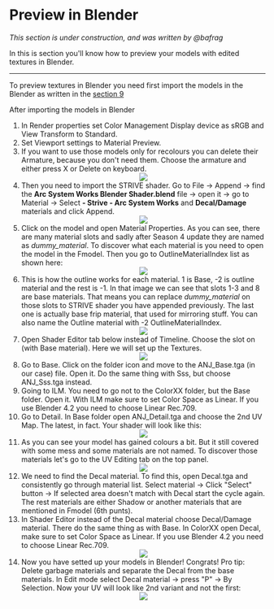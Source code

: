 # Preview in Blender
*This section is under construction, and was written by @bafrag*

In this is section you'll know how to preview your models with edited textures in Blender.
<hr>

To preview textures in Blender you need first import the models in the Blender as written in the [section 9](modding-mesh\mesh-importing.md)

After importing the models in Blender
1. In Render properties set Color Management Display device as sRGB and View Transform to Standard.
2. Set Viewport settings to Material Preview.
3. If you want to use those models only for recolours you can delete their Armature, because you don't need them. Choose the armature and either press X or Delete on keyboard. <div align="center"><img src="images/Just-installed-model.png"></div>
4. Then you need to import the STRIVE shader. Go to File -> Append -> find the **Arc System Works Blender Shader.blend** file -> open it -> go to Material -> Select **- Strive - Arc System Works** and **Decal/Damage** materials and click Append. <div align="center"><img src="images/Shader.png"></div>
5. Click on the model and open Material Properties. As you can see, there are many material slots and sadly after Season 4 update they are named as *dummy_material*. To discover what each material is you need to open the model in the Fmodel. Then you go to OutlineMaterialIndex list as shown here: <div align="center"><img src="images/OutlineMaterialIndex.png"></div>
6. This is how the outline works for each material. 1 is Base, -2 is outline material and the rest is -1. In that image we can see that slots 1-3 and 8 are base materials. That means you can replace *dummy_material* on those slots to STRIVE shader you have appended previously. The last one is actually base frip material, that used for mirroring stuff. You can also name the Outline material with -2 OutlineMaterialIndex. <div align="center"><img src="images/Base-Outline.png"></div>
7. Open Shader Editor tab below instead of Timeline. Choose the slot on (with Base material). Here we will set up the Textures. <div align="center"><img src="images/Shader-Not-Setted-Up.png"></div>
8. Go to Base. Click on the folder icon and move to the ANJ_Base.tga (in our case) file. Open it. Do the same thing with Sss, but choose ANJ_Sss.tga instead.
9. Going to ILM. You need to go not to the ColorXX folder, but the Base folder. Open it. With ILM make sure to set Color Space as Linear. If you use Blender 4.2 you need to choose Linear Rec.709.
10. Go to Detail. In Base folder open ANJ_Detail.tga and choose the 2nd UV Map. The latest, in fact. Your shader will look like this: <div align="center"><img src="images/Shader-Setted-Up.png"></div>
11. As you can see your model has gained colours a bit. But it still covered with some mess and some materials are not named. To discover those materials let's go to the UV Editing tab on the top panel. <div align="center"><img src="images/UV-Editor-Mess.png"></div>
12. We need to find the Decal material. To find this, open Decal.tga and consistently go through material list. Select material -> Click "Select" button -> If selected area doesn't match with Decal start the cycle again. The rest materials are either Shadow or another materials that are mentioned in Fmodel (6th punts).
13. In Shader Editor instead of the Decal material choose Decal/Damage material. There do the same thing as with Base. In ColorXX open Decal, make sure to set Color Space as Linear. If you use Blender 4.2 you need to choose Linear Rec.709. <div align="center"><img src="images/Decal-Setted-Up.png"></div>
14. Now you have setted up your models in Blender! Congrats! Pro tip: Delete garbage materials and separate the Decal from the base materials. In Edit mode select Decal material -> press "P" -> By Selection. Now your UV will look like 2nd variant and not the first: <div align="center"><img src="images/Before-After.png"></div>
